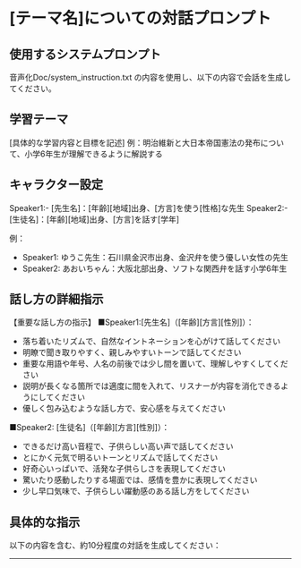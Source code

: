 # [テーマ名]についての対話プロンプト

## 使用するシステムプロンプト
音声化Doc/system_instruction.txt の内容を使用し、以下の内容で会話を生成してください。

## 学習テーマ
[具体的な学習内容と目標を記述]
例：明治維新と大日本帝国憲法の発布について、小学6年生が理解できるように解説する

## キャラクター設定
Speaker1:- [先生名]：[年齢][地域]出身、[方言]を使う[性格]な先生
Speaker2:- [生徒名]：[年齢][地域]出身、[方言]を話す[学年]

例：
- Speaker1: ゆうこ先生：石川県金沢市出身、金沢弁を使う優しい女性の先生
- Speaker2: あおいちゃん：大阪北部出身、ソフトな関西弁を話す小学6年生

## 話し方の詳細指示

【重要な話し方の指示】
■Speaker1:[先生名]（[年齢][方言][性別]）：
- 落ち着いたリズムで、自然なイントネーションを心がけて話してください
- 明瞭で聞き取りやすく、親しみやすいトーンで話してください
- 重要な用語や年号、人名の前後では少し間を置いて、理解しやすくしてください
- 説明が長くなる箇所では適度に間を入れて、リスナーが内容を消化できるようにしてください
- 優しく包み込むような話し方で、安心感を与えてください

■Speaker2: [生徒名]（[年齢][方言][性別]）：
- できるだけ高い音程で、子供らしい高い声で話してください
- とにかく元気で明るいトーンとリズムで話してください
- 好奇心いっぱいで、活発な子供らしさを表現してください
- 驚いたり感動したりする場面では、感情を豊かに表現してください
- 少し早口気味で、子供らしい躍動感のある話し方をしてください

## 具体的な指示
以下の内容を含む、約10分程度の対話を生成してください：

---

<Style instructions>
Speaker 1（[先生名]）: [挨拶と導入]
例：こんにちは、あおいちゃん。今日はメイジイシンについて勉強しましょうね。

Speaker 2（[生徒名]）: [反応]
例：えーっと...エドジダイが終わって、新しい時代になったことかな？

[以下、対話を記述]
- 導入（テーマの確認）
- 基本概念の説明
- 生徒の疑問と先生の回答
- 具体例を使った理解の深化
- まとめと次回の予告

---

## 音声生成時の注意事項
- Speaker1: [先生名]：[話し方の詳細]（例：落ち着いた上品な女性の声（金沢弁））
- Speaker2: [生徒名]：[話し方の詳細]（例：明るく元気な小学生の女の子の声（関西弁））
- 固有名詞はすべてカタカナ表記で正確な読み方を指定
- 会話のテンポは自然に、[生徒名]の理解度に合わせてゆっくりめに
- 方言の特徴を活かしつつ、教育内容は正確に伝える

## カタカナ表記の例
- 明治維新 → メイジイシン
- 江戸時代 → エドジダイ
- 天皇 → テンノー
- 将軍 → ショーグン
- 憲法 → ケンポウ
- 五箇条の御誓文 → ゴカジョウノゴセイモン
- 廃藩置県 → ハイハンチケン
- 文明開化 → ブンメイカイカ
- 自由民権運動 → ジユウミンケンウンドウ
- 大日本帝国憲法 → ダイニッポンテイコクケンポウ